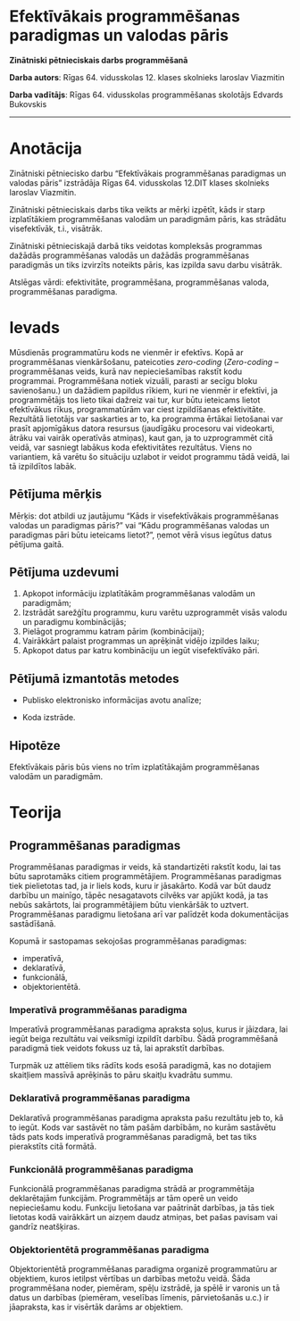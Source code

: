 Efektīvākais programmēšanas paradigmas un valodas pāris
===

**Zinātniski pētnieciskais darbs programmēšanā**

**Darba autors**: Rīgas 64. vidusskolas 12. klases skolnieks Iaroslav Viazmitin

**Darba vadītājs**: Rīgas 64. vidusskolas programmēšanas skolotājs Edvards Bukovskis
***

# Anotācija

Zinātniski pētniecisko darbu “Efektīvākais programmēšanas paradigmas un valodas pāris” izstrādāja Rīgas 64. vidusskolas 12.DIT klases skolnieks Iaroslav Viazmitin.

Zinātniski pētnieciskais darbs tika veikts ar mērķi izpētīt, kāds ir starp izplatītākiem programmēšanas valodām un paradigmām pāris, kas strādātu visefektīvāk, t.i., visātrāk.

Zinātniski pētnieciskajā darbā tiks veidotas kompleksās programmas dažādās programmēšanas valodās un dažādās programmēšanas paradigmās un tiks izvirzīts noteikts pāris, kas izpilda savu darbu visātrāk.

Atslēgas vārdi: efektivitāte, programmēšana, programmēšanas valoda, programmēšanas paradigma.

# Ievads

Mūsdienās programmatūru kods ne vienmēr ir efektīvs. Kopā ar programmēšanas vienkāršošanu, pateicoties *zero-coding* (*Zero-coding* – programmēšanas veids, kurā nav nepieciešamības rakstīt kodu programmai. Programmēšana notiek vizuāli, parasti ar secīgu bloku savienošanu.) un dažādiem papildus rīkiem, kuri ne vienmēr ir efektīvi, ja programmētājs tos lieto tikai dažreiz vai tur, kur būtu ieteicams lietot efektīvākus rīkus, programmatūrām var ciest izpildīšanas efektivitāte. Rezultātā lietotājs var saskarties ar to, ka programma ērtākai lietošanai var prasīt apjomīgākus datora resursus (jaudīgāku procesoru vai videokarti, ātrāku vai vairāk operatīvās atmiņas), kaut gan, ja to uzprogrammēt citā veidā, var sasniegt labākus koda efektivitātes rezultātus. Viens no variantiem, kā varētu šo situāciju uzlabot ir veidot programmu tādā veidā, lai tā izpildītos labāk.

## Pētījuma mērķis

Mērķis: dot atbildi uz jautājumu “Kāds ir visefektīvākais programmēšanas valodas un paradigmas pāris?” vai “Kādu programmēšanas valodas un paradigmas pāri būtu ieteicams lietot?”, ņemot vērā visus iegūtus datus pētījuma gaitā.

## Pētījuma uzdevumi

1. Apkopot informāciju izplatītākām programmēšanas valodām un paradigmām;
2. Izstrādāt sarežģītu programmu, kuru varētu uzprogrammēt visās valodu un paradigmu kombinācijās;
3. Pielāgot programmu katram pārim (kombinācijai);
4. Vairākkārt palaist programmas un aprēķināt vidējo izpildes laiku;
5. Apkopot datus par katru kombināciju un iegūt visefektīvāko pāri.

## Pētījumā izmantotās metodes

* Publisko elektronisko informācijas avotu analīze;

* Koda izstrāde.

## Hipotēze

Efektīvākais pāris būs viens no trīm izplatītākajām programmēšanas valodām un paradigmām.
# Teorija

## Programmēšanas paradigmas

Programmēšanas paradigmas ir veids, kā standartizēti rakstīt kodu, lai tas būtu saprotamāks citiem programmētājiem. Programmēšanas paradigmas tiek pielietotas tad, ja ir liels kods, kuru ir jāsakārto. Kodā var būt daudz darbību un mainīgo, tāpēc nesagatavots cilvēks var apjūkt kodā, ja tas nebūs sakārtots, lai programmētājiem būtu vienkāršāk to uztvert. Programmēšanas paradigmu lietošana arī var palīdzēt koda dokumentācijas sastādīšanā.

Kopumā ir sastopamas sekojošas programmēšanas paradigmas:

* imperatīvā,
* deklaratīvā,
* funkcionālā,
* objektorientētā.

### Imperatīvā programmēšanas paradigma

Imperatīvā programmēšanas paradigma apraksta soļus, kurus ir jāizdara, lai iegūt beiga rezultātu vai veiksmīgi izpildīt darbību. Šādā programmēšanā paradigmā tiek veidots fokuss uz tā, lai aprakstīt darbības.

Turpmāk uz attēliem tiks rādīts kods esošā paradigmā, kas no dotajiem skaitļiem massīvā aprēķinās to pāru skaitļu kvadrātu summu.

### Deklaratīvā programmēšanas paradigma

Deklaratīvā programmēšanas paradigma apraksta pašu rezultātu jeb to, kā to iegūt. Kods var sastāvēt no tām pašām darbībām, no kurām sastāvētu tāds pats kods imperatīvā programmēšanas paradigmā, bet tas tiks pierakstīts citā formātā.

### Funkcionālā programmēšanas paradigma

Funkcionālā programmēšanas paradigma strādā ar programmētāja deklarētajām funkcijām. Programmētājs ar tām operē un veido nepieciešamu kodu. Funkciju lietošana var paātrināt darbības, ja tās tiek lietotas kodā vairākkārt un aizņem daudz atmiņas, bet pašas pavisam vai gandrīz neatšķiras.

### Objektorientētā programmēšanas paradigma

Objektorientētā programmēšanas paradigma organizē programmatūru ar objektiem, kuros ietilpst vērtības un darbības metožu veidā. Šāda programmēšana noder, piemēram, spēļu izstrādē, ja spēlē ir varonis un tā datus un darbības (piemēram, veselības līmenis, pārvietošanās u.c.) ir jāapraksta, kas ir visērtāk darāms ar objektiem.
